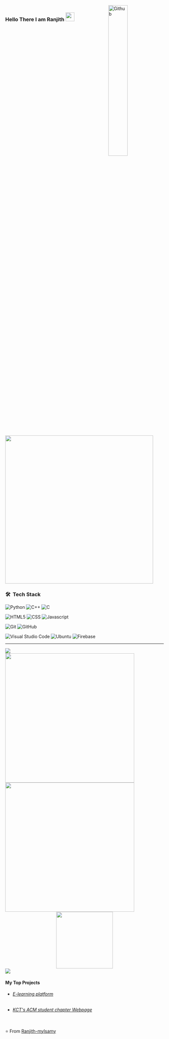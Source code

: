 <img width="35%" align="right" alt="Github" border-radius="0.5rem" src="https://cdn.dribbble.com/users/1162077/screenshots/5403918/focus-animation.gif" /> 
<h3 align="left">
  Hello There I am Ranjith
  <img src="https://media.giphy.com/media/hvRJCLFzcasrR4ia7z/giphy.gif" width="28">
</h3>
&nbsp;

<img width='470px' align='center' src='https://readme-typing-svg.herokuapp.com?color=%2336BCF7&size=21&lines=%F0%9F%92%BBLearning+Full+stack+Web+development;and+Solidity;An+Aspiring+Developer%F0%9F%91%A8%E2%80%8D%F0%9F%92%BB;Believer+of+Decentralized+Web+%E2%9C%8C%EF%B8%8F'>


<h3> 🛠 &nbsp;Tech Stack</h3>

  ![Python](https://img.shields.io/badge/Python-3776AB?style=for-the-badge&logo=python&logoColor=white)
  ![C++](https://img.shields.io/badge/C%2B%2B-00599C?style=for-the-badge&logo=c%2B%2B&logoColor=white)
  ![C](https://img.shields.io/badge/-C-blue?style=for-the-badge&logoColor=white)

  ![HTML5](https://img.shields.io/badge/HTML5-E34F26?style=for-the-badge&logo=html5&logoColor=white)
  ![CSS](https://img.shields.io/badge/CSS-239120?&style=for-the-badge&logo=css3&logoColor=white)
  ![Javascript](https://img.shields.io/badge/JavaScript-F7DF1E?style=for-the-badge&logo=javascript&logoColor=black)

  ![Git](https://img.shields.io/badge/Git-F05032?style=for-the-badge&logo=git&logoColor=white)
  ![GitHub](https://img.shields.io/badge/GitHub-6666FF?style=for-the-badge&logo=github&logoColor=white)

  ![Visual Studio Code](https://img.shields.io/badge/Visual_Studio_Code-0078D4?style=for-the-badge&logo=visual%20studio%20code&logoColor=white)
  ![Ubuntu](https://img.shields.io/badge/Ubuntu-E95420?style=for-the-badge&logo=ubuntu&logoColor=white)
  ![Firebase](https://img.shields.io/badge/firebase-ffca28?style=for-the-badge&logo=firebase&logoColor=black)
<br/>
<hr>
<img src="https://komarev.com/ghpvc/?username=Ranjith-mylsamy&style=plastic alt="Ranjith-mylsamy" />
 <br/>
<a href="https://github.com/Ranjith-mylsamy">
  <img src="https://github-readme-streak-stats.herokuapp.com?user=Ranjith-mylsamy&theme=holi-theme&hide_border=true&date_format=M%20j%5B%2C%20Y%5D&fire=DD2727&count_private=true" width="410em"/>
  <img width="410em" src="https://github-readme-stats.vercel.app/api/top-langs/?username=Ranjith-mylsamy&theme=react&layout=compact&hide=scss,handlebars,shell,ruby,php&hide_border=true&count_private=true"/>
  <div align="center"><img height="180em" src="https://github-readme-stats.vercel.app/api?username=Ranjith-mylsamy&theme=react&show_icons=true&hide_border=true&count_private=true"/></div>
<img src="https://github-readme-activity-graph.cyclic.app/graph?username=Jayashakthi28&theme=redical&hide_border=true"/>

</a>
<br/>
<h4>My Top Projects</h4>
<ul>
  <li><h6><a href="https://e-learning-platform-f5d7c.web.app/">E-learning platform</a></h6></li>
  <li><h6><a href="https://acm.kct.ac.in/index.html">KCT's ACM student chapter Webpage</a></h6></li>
 </ul>
<br>
⭐️ From <a href="https://github.com/Ranjith-mylsamy">Ranjith-mylsamy</a>
